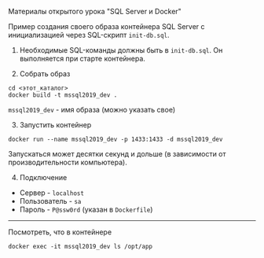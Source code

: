Материалы открытого урока "SQL Server и Docker"

Пример создания своего образа контейнера SQL Server с инициализацией через SQL-скрипт `init-db.sql`.

1. Необходимые SQL-команды должны быть в `init-db.sql`. 
Он выполняется при старте контейнера.

2. Собрать образ

```
cd <этот_каталог>
docker build -t mssql2019_dev . 
```

`mssql2019_dev` - имя образа (можно указать свое)
 
3. Запустить контейнер

```
docker run --name mssql2019_dev -p 1433:1433 -d mssql2019_dev
```

Запускаться может десятки секунд и дольше 
(в зависимости от производительности компьютера).

4. Подключение 

* Сервер - `localhost`
* Пользователь - `sa`
* Пароль - `P@ssw0rd` (указан в `Dockerfile`)

---

Посмотреть, что в контейнере
```
docker exec -it mssql2019_dev ls /opt/app
```
